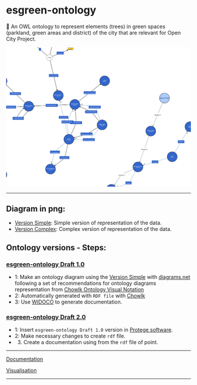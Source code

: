 # esgreen-ontology
🌲 An OWL ontology to represent elements (trees) in green spaces (parkland, green areas and district) of the city that are relevant for Open City Project. 

![](Information/esgreen.svg)

---

## Diagram in png:

+ [Version Simple](Information/diagram-version-simple.png): Simple version of representation of the data.
+ [Version Complex](Information/diagram-version-complex.png): Complex version of representation of the data.

## Ontology versions - Steps:

### [esgreen-ontology Draft 1.0](Ontologies/esgreen-ontology.owl)

* 1: Make an ontology diagram using the [Version Simple]() with [diagrams.net](https://www.diagrams.net/) following a set of recommendations for ontology diagrams representation from [Chowlk Ontology Visual Notation](https://chowlk.linkeddata.es/chowlk_spec)
* 2: Automatically generated with `RDF file` with [Chowlk](https://chowlk.linkeddata.es/)
* 3: Use [WIDOCO](https://github.com/dgarijo/Widoco) to generate documentation.

### [esgreen-ontology Draft 2.0](Ontologies/esgreen-ontology-modified-protege.owl)

* 1: Insert `esgreen-ontology Draft 1.0` version in [Protege software](https://protege.stanford.edu/).
* 2: Make necessary changes to create `rdf` file.
* 3. Create a documentation using from the `rdf` file of point.


---

[Documentation](https://carlosug.github.io/greencity-ontology/main/docs/lode/index-en.html)

[Visualisation](http://www.visualdataweb.de/webvowl/#iri=https://raw.githubusercontent.com/carlosug/greencity-ontology/main/Ontologies/esgreen-ontology.owl)

---
